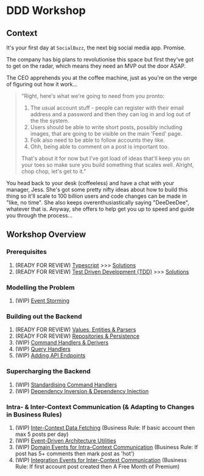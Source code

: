 # DDD Workshop

## Context

It's your first day at `SocialBuzz`, the next big social media app. Promise.

The company has big plans to revolutionise this space but first they've got to get on the radar, which means they need an MVP out the door ASAP.

The CEO apprehends you at the coffee machine, just as you're on the verge of figuring out how it work...

> "Right, here's what we're going to need from you pronto:
>
> 1. The usual account stuff - people can register with their email address and a password and then they can log in and log out of the the system.
> 2. Users should be able to write short posts, possibly including images, that are going to be visible on the main 'Feed' page.
> 3. Folk also need to be able to follow accounts they like.
> 4. Ohh, being able to comment on a post is important too.
>
> That's about it for now but I've got load of ideas that'll keep you on your toes so make sure you build something that scales well. Alright, chop chop, let's get to it."

You head back to your desk (coffeeless) and have a chat with your manager, Jess. She's got some pretty nifty ideas about how to build this thing so it'll scale to 100 billion users and code changes can be made in "like, no time". She also keeps overenthusiastically saying "DeeDeeDee", whatever that is. Anyway, she offers to help get you up to speed and guide you through the process...

## Workshop Overview

### Prerequisites

1. (READY FOR REVIEW) [Typescript](https://github.com/PensionBee/ddd-workshop/tree/typescript) >>> [Solutions](https://github.com/PensionBee/ddd-workshop/tree/typescript-solutions)
2. (READY FOR REVIEW) [Test Driven Development (TDD)](https://github.com/PensionBee/ddd-workshop/tree/tdd) >>> [Solutions](https://github.com/PensionBee/ddd-workshop/tree/tdd-solutions)

### Modelling the Problem

1. (WIP) [Event Storming](https://github.com/PensionBee/ddd-workshop/tree/event-storming)

### Building out the Backend

1. (READY FOR REVIEW) [Values, Entities & Parsers](https://github.com/PensionBee/ddd-workshop/tree/values-entities-and-parsers)
2. (READY FOR REVIEW) [Repositories & Persistence](https://github.com/PensionBee/ddd-workshop/tree/repositories-and-persistence)
3. (WIP) [Command Handlers & Derivers](https://github.com/PensionBee/ddd-workshop/tree/command-handlers-and-derivers)
4. (WIP) [Query Handlers](https://github.com/PensionBee/ddd-workshop/tree/query-handlers)
5. (WIP) [Adding API Endpoints](https://github.com/PensionBee/ddd-workshop/tree/adding-api-endpoints)

### Supercharging the Backend

1. (WIP) [Standardising Command Handlers](https://github.com/PensionBee/ddd-workshop/tree/standardising-command-handlers)
2. (WIP) [Dependency Inversion & Dependency Injection](https://github.com/PensionBee/ddd-workshop/tree/dependency-inversion-injection)

### Intra- & Inter-Context Communication (& Adapting to Changes in Business Rules)

1. (WIP) [Inter-Context Data Fetching](https://github.com/PensionBee/ddd-workshop/tree/inter-context-data-fetching) (Business Rule: If basic account then max 5 posts per day)
2. (WIP) [Event-Driven Architecture Utilities](https://github.com/PensionBee/ddd-workshop/tree/event-driven-architecture-utils)
3. (WIP) [Domain Events for Intra-Context Communication](https://github.com/PensionBee/ddd-workshop/tree/domain-events) (Business Rule: If post has 5+ comments then mark post as 'hot')
4. (WIP) [Integration Events for Inter-Context Communication](https://github.com/PensionBee/ddd-workshop/tree/integration-events) (Business Rule: If first account post created then A Free Month of Premium)
